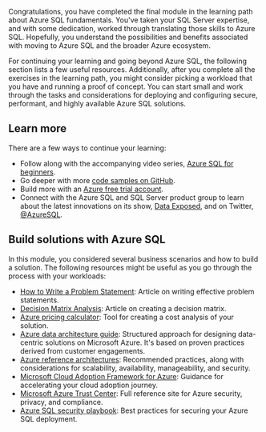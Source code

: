 Congratulations, you have completed the final module in the learning path about Azure SQL fundamentals. You've taken your SQL Server expertise, and with some dedication, worked through translating those skills to Azure SQL. Hopefully, you understand the possibilities and benefits associated with moving to Azure SQL and the broader Azure ecosystem.

For continuing your learning and going beyond Azure SQL, the following section lists a few useful resources. Additionally, after you complete all the exercises in the learning path, you might consider picking a workload that you have and running a proof of concept. You can start small and work through the tasks and considerations for deploying and configuring secure, performant, and highly available Azure SQL solutions.

## Learn more

There are a few ways to continue your learning:

- Follow along with the accompanying video series, [Azure SQL for beginners](https://aka.ms/azuresql4beginners?azure-portal=true).
- Go deeper with more [code samples on GitHub](https://aka.ms/sqlworkshops?azure-portal=true).
- Build more with an [Azure free trial account](https://aka.ms/c9-azurefree/?WT.mc_id=dataexposed-c9-niner?azure-portal=true).
- Connect with the Azure SQL and SQL Server product group to learn about the latest innovations on its show, [Data Exposed](https://aka.ms/dataexposedyt?azure-portal=true), and on Twitter, [@AzureSQL](https://twitter.com/AzureSQL?azure-portal=true).

## Build solutions with Azure SQL

In this module, you considered several business scenarios and how to build a solution. The following resources might be useful as you go through the process with your workloads:

- [How to Write a Problem Statement](http://www.ceptara.com/blog/how-to-write-problem-statement?azure-portal=true): Article on writing effective problem statements.
- [Decision Matrix Analysis](https://www.mindtools.com/pages/article/newTED_03.htm?azure-portal=true): Article on creating a decision matrix.
- [Azure pricing calculator](https://azure.microsoft.com/pricing/calculator/?azure-portal=true): Tool for creating a cost analysis of your solution.
- [Azure data architecture guide](/azure/architecture/data-guide/?azure-portal=true): Structured approach for designing data-centric solutions on Microsoft Azure. It's based on proven practices derived from customer engagements.
- [Azure reference architectures](/azure/architecture/reference-architectures/?azure-portal=true): Recommended practices, along with considerations for scalability, availability, manageability, and security.
- [Microsoft Cloud Adoption Framework for Azure](/azure/architecture/cloud-adoption/?azure-portal=true): Guidance for accelerating your cloud adoption journey.
- [Microsoft Azure Trust Center](https://azure.microsoft.com/overview/trusted-cloud/?azure-portal=true): Full reference site for Azure security, privacy, and compliance.
- [Azure SQL security playbook](/azure/sql-database/sql-database-security-best-practice?azure-portal=true): Best practices for securing your Azure SQL deployment.